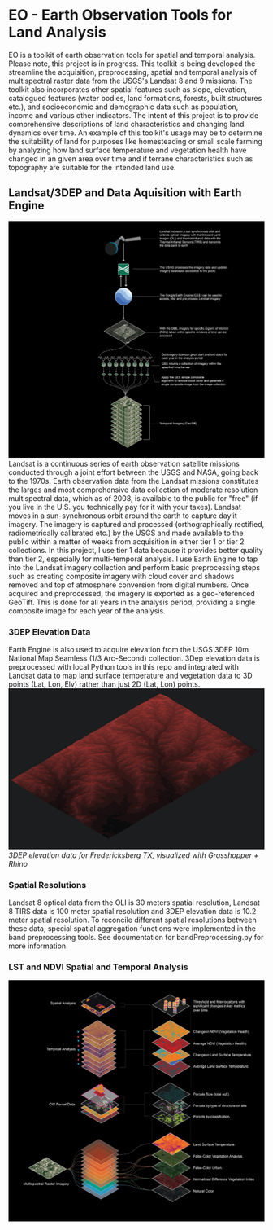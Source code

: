 # EO - Earth Observation Tools for Land Analysis

EO is a toolkit of earth observation tools for spatial and temporal analysis. Please note, this project is in progress. This toolkit is being developed the streamline the acquisition, preprocessing, spatial and temporal analysis of multispectral raster data from the USGS's Landsat 8 and 9 missions. The toolkit also incorporates other spatial features such as slope, elevation, catalogued features (water bodies, land formations,  forests, built structures etc.), and socioeconomic and demographic data such as population,  income and various other indicators. The intent of this project is to provide  comprehensive descriptions of land characteristics and changing land dynamics over time. An example of this toolkit's usage may be to determine the suitability of land for purposes like homesteading or small scale farming by analyzing how land surface temperature and vegetation health have changed in an given area over time and if terrane characteristics such as topography are suitable for the intended land use.

## Landsat/3DEP and Data Aquisition with Earth Engine
![image](https://github.com/KJSloan2/EO/blob/main/00_resources/documentation/images/diagrams/24071400_EO_DOC_dataAquisition-01-01.jpg)
Landsat is a continuous series of earth observation satellite missions conducted through a joint effort between the USGS and NASA, going back to the 1970s. Earth observation data from the Landsat missions constitutes the larges and most comprehensive data collection of moderate resolution multispectral data, which as of 2008, is available to the public for "free" (if you live in the U.S. you technically pay for it with your taxes). Landsat moves in a sun-synchronous orbit around the earth to capture daylit imagery. The imagery is captured and processed (orthographically rectified, radiometrically calibrated etc.) by the USGS and made available to the public within a matter of weeks from acquisition in either tier 1 or tier 2 collections. In this project, I use tier 1 data because it provides better quality than tier 2, especially for multi-temporal analysis. I use Earth Engine to tap into the Landsat imagery collection and perform basic preprocessing steps such as creating composite imagery with cloud cover and shadows removed and top of atmosphere conversion from digital numbers. Once acquired and preprocessed, the imagery is exported as a geo-referenced GeoTiff. This is done for all years in the analysis period,  providing a single composite image for each year of the analysis.

### 3DEP Elevation Data
Earth Engine is also used to acquire elevation from the USGS 3DEP 10m National Map Seamless (1/3 Arc-Second) collection. 3Dep elevation data is preprocessed with local Python tools in this repo and integrated with Landsat data to map land surface temperature and vegetation data to 3D points (Lat, Lon, Elv) rather than just 2D (Lat, Lon) points.
![image](https://github.com/KJSloan2/EO/blob/main/00_resources/documentation/images/24071400_EO_DOC_3DepIso.png)
*3DEP elevation data for Fredericksberg TX, visualized with Grasshopper + Rhino*

### Spatial Resolutions
Landsat 8 optical data from the OLI is 30 meters spatial resolution, Landsat 8 TIRS data is 100 meter spatial resolution and 3DEP elevation data is 10.2 meter spatial resolution. To reconcile different spatial resolutions between these data, special spatial aggregation functions were implemented in the band preprocessing tools. See documentation for bandPreprocessing.py for more information.


### LST and NDVI Spatial and Temporal Analysis
![image](https://github.com/KJSloan2/EO/blob/main/00_resources/documentation/images/diagrams/24072000_EO_DOC_analysisProcess_V2.jpg)
